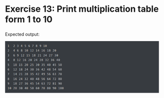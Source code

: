 # Exercise 13: Print multiplication table form 1 to 10 #
### ###


Expected output:

![exercise13](https://github.com/nmikelis/python_exercises/blob/main/docs/images/exercise13.png?raw=true)


